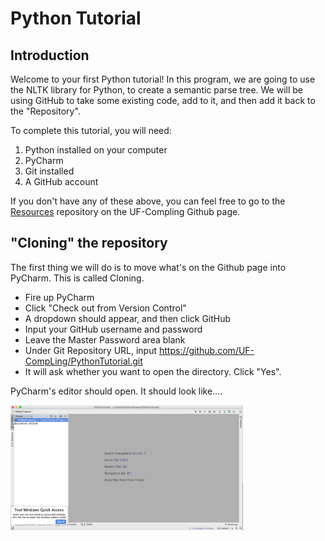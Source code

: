 # Python Tutorial

## Introduction

Welcome to your first Python tutorial! In this program, we are going to use the NLTK library for Python, to create a semantic parse tree. We will be using GitHub to take some existing code, add to it, and then add it back to the "Repository".

To complete this tutorial, you will need:

 1. Python installed on your computer
 2. PyCharm
 3. Git installed
 4. A GitHub account

If you don't have any of these above, you can feel free to go to the [Resources](https://github.com/UF-CompLing/Resources/blob/master/Downloads.md) repository on the UF-Compling Github page.

## "Cloning" the repository

The first thing we will do is to move what's on the Github page into PyCharm. This is called Cloning. 

 * Fire up PyCharm
 * Click "Check out from Version Control"
 * A dropdown should appear, and then click GitHub
 * Input your GitHub username and password
 * Leave the Master Password area blank
 * Under Git Repository URL, input https://github.com/UF-CompLing/PythonTutorial.git
 * It will ask whether you want to open the directory. Click "Yes".

PyCharm's editor should open. It should look like....

<img src="images/PyCharm-Editor.png" height=200px>


